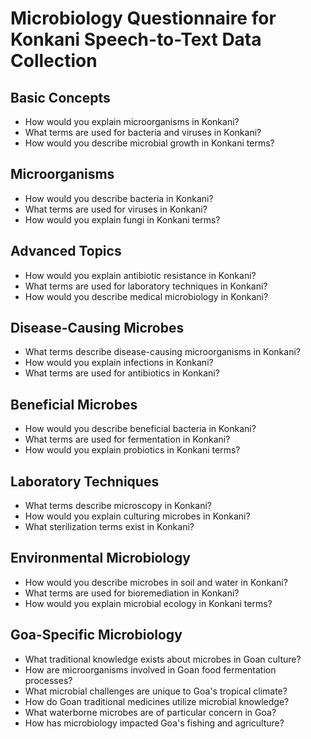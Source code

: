 # Microbiology Questionnaire for Konkani Speech-to-Text Data Collection

## Basic Concepts

- How would you explain microorganisms in Konkani?
- What terms are used for bacteria and viruses in Konkani?
- How would you describe microbial growth in Konkani terms?

## Microorganisms

- How would you describe bacteria in Konkani?
- What terms are used for viruses in Konkani?
- How would you explain fungi in Konkani terms?

## Advanced Topics

- How would you explain antibiotic resistance in Konkani?
- What terms are used for laboratory techniques in Konkani?
- How would you describe medical microbiology in Konkani?

## Disease-Causing Microbes

- What terms describe disease-causing microorganisms in Konkani?
- How would you explain infections in Konkani?
- What terms are used for antibiotics in Konkani?

## Beneficial Microbes

- How would you describe beneficial bacteria in Konkani?
- What terms are used for fermentation in Konkani?
- How would you explain probiotics in Konkani terms?

## Laboratory Techniques

- What terms describe microscopy in Konkani?
- How would you explain culturing microbes in Konkani?
- What sterilization terms exist in Konkani?

## Environmental Microbiology

- How would you describe microbes in soil and water in Konkani?
- What terms are used for bioremediation in Konkani?
- How would you explain microbial ecology in Konkani terms?

## Goa-Specific Microbiology

- What traditional knowledge exists about microbes in Goan culture?
- How are microorganisms involved in Goan food fermentation processes?
- What microbial challenges are unique to Goa's tropical climate?
- How do Goan traditional medicines utilize microbial knowledge?
- What waterborne microbes are of particular concern in Goa?
- How has microbiology impacted Goa's fishing and agriculture?

